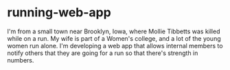 # running-web-app
I'm from a small town near Brooklyn, Iowa, where Mollie Tibbetts was killed while on a run. My wife is part of a Women's college, and a lot of the young women run alone. I'm developing a web app that allows internal members to notify others that they are going for a run so that there's strength in numbers.
